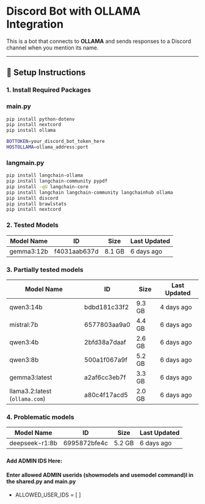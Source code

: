 # Discord Bot with OLLAMA Integration

This is a bot that connects to **OLLAMA** and sends responses to a Discord channel when you mention its name.

---

## 🔧 Setup Instructions

### 1. Install Required Packages
### main.py

```bash
pip install python-dotenv
pip install nextcord
pip install ollama

BOTTOKEN=your_discord_bot_token_here
HOSTOLLAMA=ollama_address:port
```
### langmain.py

```bash
pip install langchain-ollama
pip install langchain-community pypdf
pip install -qU langchain-core
pip install langchain langchain-community langchainhub ollama
pip install discord
pip install brawlstats
pip install nextcord
```

### 2. Tested Models

| Model Name | ID           | Size   | Last Updated |
| ---------- | ------------ | ------ | ------------ |
| gemma3:12b | f4031aab637d | 8.1 GB | 6 days ago   |


### 3. Partially tested models

| Model Name                      | ID           | Size   | Last Updated |
| ------------------------------- | ------------ | ------ | ------------ |
| qwen3:14b                       | bdbd181c33f2 | 9.3 GB | 4 days ago   |
| mistral:7b                      | 6577803aa9a0 | 4.4 GB | 6 days ago   |
| qwen3:4b                        | 2bfd38a7daaf | 2.6 GB | 6 days ago   |
| qwen3:8b                        | 500a1f067a9f | 5.2 GB | 6 days ago   |
| gemma3\:latest                  | a2af6cc3eb7f | 3.3 GB | 6 days ago   |
| llama3.2\:latest (`ollama.com`) | a80c4f17acd5 | 2.0 GB | 6 days ago   |


### 4. Problematic models

| Model Name     | ID           | Size   | Last Updated |
| -------------- | ------------ | ------ | ------------ |
| deepseek-r1:8b | 6995872bfe4c | 5.2 GB | 6 days ago   |

###

#### Add ADMIN IDS Here:

#### Enter allowed ADMIN userids (showmodels and usemodel command)l in the shared.py and main.py
- ALLOWED_USER_IDS = [  ] 
